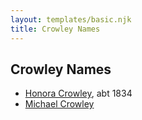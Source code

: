 ```yaml
---
layout: templates/basic.njk
title: Crowley Names
---
```

## Crowley Names
- [Honora Crowley](/people/7/72193795), abt 1834
- [Michael Crowley](/people/5/58336236)
